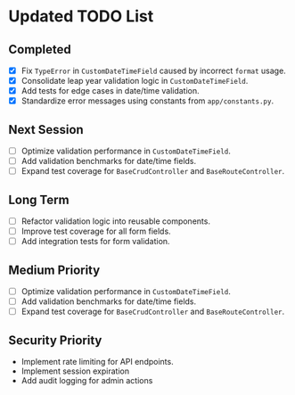 # Updated TODO List

## Completed
- [x] Fix `TypeError` in `CustomDateTimeField` caused by incorrect `format` usage.
- [x] Consolidate leap year validation logic in `CustomDateTimeField`.
- [x] Add tests for edge cases in date/time validation.
- [x] Standardize error messages using constants from `app/constants.py`.

## Next Session
- [ ] Optimize validation performance in `CustomDateTimeField`.
- [ ] Add validation benchmarks for date/time fields.
- [ ] Expand test coverage for `BaseCrudController` and `BaseRouteController`.

## Long Term
- [ ] Refactor validation logic into reusable components.
- [ ] Improve test coverage for all form fields.
- [ ] Add integration tests for form validation.

## Medium Priority
- [ ] Optimize validation performance in `CustomDateTimeField`.
- [ ] Add validation benchmarks for date/time fields.
- [ ] Expand test coverage for `BaseCrudController` and `BaseRouteController`.

## Security Priority
- Implement rate limiting for API endpoints.
- Implement session expiration
- Add audit logging for admin actions
